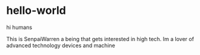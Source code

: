 # hello-world

hi humans

This is SenpaiWarren a being that gets interested in high tech.
Im a lover of advanced technology devices and machine
